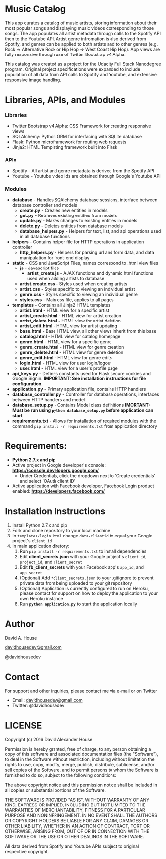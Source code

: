 # Music Catalog

This app curates a catalog of music artists, storing information about their most popular songs and displaying music videos corresponding to those songs. The app populates all artist metadata through calls to the Spotify API then to the Youtube API. Artist genre infromation is also derived from Spotify, and genres can be applied to both artists and to other genres (e.g. Rock => Alternative Rock or Hip Hop => West Coast Hip Hop). App views are fully responsive through use of Twitter Bootstrap v4 Alpha.

This catalog was created as a project for the Udacity Full Stack Nanodegree program. Original project specifications were expanded to include population of all data from API calls to Spotify and Youtube, and extensive responsive image handling.


# Libraries, APIs, and Modules

### Libraries
* Twitter Bootstrap v4 Alpha: CSS Framework for creating responsive views
* SQLAlchemy: Python ORM for interfacing with SQLite database
* Flask: Python microframework for routing web requests
* Jinja2: HTML Templating framework built into Flask
### APIs
* Spotify - All artist and genre metadata is derived from the Spotify API
* Youtube - Youtube video ids are obtained through Google's Youtube API
### Modules
* __database__ - Handles SQAlchemy database sessions, interface between database controller and models
    * __create.py__ - Creates new entities in models
    * __get.py__ - Retrieves existing entities from models
    * __update.py__ - Makes changes to existing entities in models
    * __delete.py__ - Deletes entities from database models
    * __database_helpers.py__ - Helpers for text, list, and api operations used in all database functions
* __helpers__ - Contains helper file for HTTP operations in application controller
    * __http_helpers.py__ - Helpers for parsing url and form data, and data manipulation for front-end display
* __static__ - CSS and JavaScript Files, names correspond to .html view files
    * __js__ - Javascript files
        * __artist_create.js__ - AJAX functions and dynamic html functions used when adding artists to database
    * __artist.create.css__ - Styles used when creating artists
    * __artist.css__ - Styles specific to viewing an individual artist
    * __genre.css__ - Styles specific to viewing an individual genre
    * __styles.css__ - Main css file, applies to all pages
* __templates__ - Contains all Jinja2 HTML templates
    * __artist.html__ - HTML view for a specific artist
    * __artist_create.html__ - HTML view for artist creation
    * __artist_delete.html__ - HTML view for artist deletion
    * __artist_edit.html__ - HTML view for artist updating
    * __base.html__ - Base HTML view, all other views inherit from this base
    * __catalog.html__ - HTML view for catalog homepage
    * __genre.html__ - HTML view for a specific genre
    * __genre_create.html__ - HTML view for genre creation
    * __genre_delete.html__ - HTML view for genre deletion
    * __genre_edit.html__ - HTML view for genre edits
    * __login.html__ - HTML view for user login/logout
    * __user.html__ - HTML view for a user's profile page
* __api_keys.py__ - Defines constants used for Flask secure cookies and Google Signin. __IMPORTANT: See installation instructions for file configuration__.
* __application.py__ - Primary application file, contains HTTP handlers
* __database_controller.py__ - Controller for database operations, interfaces between HTTP handlers and model
* __database_setup.py__ - Contains Model class definitions __IMORTANT: Must be run using `python database_setup.py` before application can start__
* __requirements.txt__ - Allows for installation of required modules with the command `pip install -r requirements.txt` from application directory


# Requirements:
* __Python 2.7.x and pip__
* Active project in Google developer's console: __https://console.developers.google.com/__
    * Under Credentials, click the dropdown next to 'Create credentials' and select 'OAuth client ID'
* Active application with Facebook developer, Facebook Login product enabled: __https://developers.facebook.com/__


# Installation Instructions
1. Install Python 2.7.x and pip
2. Fork and clone repository to your local machine
3. In `templates/login.html` change `data-clientid` to equal your Google project's `client_id`
4. In main application diretory:
    1. Run `pip install -r requirements.txt` to install dependencies
    2. Edit __client_secrets.json__ with your Google project's `client_id`, `project_id`, and `client_secret`
    3. Edit __fb_client_secrets__ with your Facebook app's `app_id`, and `app_secret`
    4. (Optional) Add `*client_secrets.json` to your .gitignore to prevent private data from being uploaded to your git repository
    5. (Optional) Application is currently configured to run on Heroku, please contact for support on how to deploy the application to your own Heroku instance
    6. Run __`python application.py`__ to start the application locally


# Author

David A. House

davidhousedev@gmail.com

@davidhousedev


# Contact
For support and other inquiries, please contact me via e-mail or on Twitter
* Email: davidhousedev@gmail.com
* Twitter: @davidhousedev


# LICENSE
Copyright (c) 2016 David Alexander House

Permission is hereby granted, free of charge, to any person obtaining a copy of this software and associated documentation files (the "Software"), to deal in the Software without restriction, including without limitation the rights to use, copy, modify, merge, publish, distribute, sublicense, and/or sell copies of the Software, and to permit persons to whom the Software is furnished to do so, subject to the following conditions:

The above copyright notice and this permission notice shall be included in all copies or substantial portions of the Software.

THE SOFTWARE IS PROVIDED "AS IS", WITHOUT WARRANTY OF ANY KIND, EXPRESS OR IMPLIED, INCLUDING BUT NOT LIMITED TO THE WARRANTIES OF MERCHANTABILITY, FITNESS FOR A PARTICULAR PURPOSE AND NONINFRINGEMENT. IN NO EVENT SHALL THE AUTHORS OR COPYRIGHT HOLDERS BE LIABLE FOR ANY CLAIM, DAMAGES OR OTHER LIABILITY, WHETHER IN AN ACTION OF CONTRACT, TORT OR OTHERWISE, ARISING FROM, OUT OF OR IN CONNECTION WITH THE SOFTWARE OR THE USE OR OTHER DEALINGS IN THE SOFTWARE.

All data derived from Spotify and Youtube APIs subject to original respective copyright.
